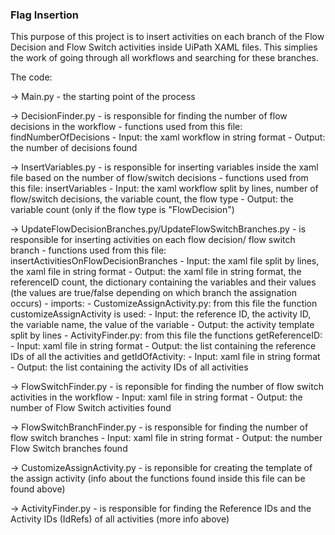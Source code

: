 ### Flag Insertion ###

This purpose of this project is to insert activities on each branch of the Flow Decision and Flow Switch activities inside UiPath XAML files. This simplies the work of going through all workflows and searching for these branches.

The code:

-> Main.py - the starting point of the process

-> DecisionFinder.py - is responsible for finding the number of flow decisions in the workflow
                     - functions used from this file: findNumberOfDecisions
                                - Input: the xaml workflow in string format
                                - Output: the number of decisions found

-> InsertVariables.py - is responsible for inserting variables inside the xaml file based on the number of flow/switch decisions
                      - functions used from this file: insertVariables
                                - Input: the xaml workflow split by lines, number of flow/switch decisions, the variable count, the flow type 
                                - Output: the variable count (only if the flow type is "FlowDecision")

-> UpdateFlowDecisionBranches.py/UpdateFlowSwitchBranches.py - is responsible for inserting activities on each flow decision/ flow switch branch
                                 - functions used from this file: insertActivitiesOnFlowDecisionBranches
                                        - Input: the xaml file split by lines, the xaml file in string format
                                        - Output: the xaml file in string format, the referenceID count, the dictionary containing the variables and their values (the values are true/false depending on which branch the assignation occurs)
                                 - imports: 
                                        - CustomizeAssignActivity.py: from this file the function customizeAssignActivity is used:
                                                - Input: the reference ID, the activity ID, the variable name, the value of the variable
                                                - Output: the activity template split by lines 
                                        - ActivityFinder.py: from this file the functions getReferenceID:
                                                - Input: xaml file in string format
                                                - Output: the list containing the reference IDs of all the activities
                                                and getIdOfActivity:
                                                - Input: xaml file in string format
                                                - Output: the list containing the activity IDs of all activities

-> FlowSwitchFinder.py - is reponsible for finding the number of flow switch activities in the workflow
                       - Input: xaml file in string format
                       - Output: the number of Flow Switch activities found

-> FlowSwitchBranchFinder.py - is responsible for finding the number of flow switch branches
                             - Input: xaml file in string format
                             - Output: the number Flow Switch branches found

-> CustomizeAssignActivity.py - is reponsible for creating the template of the assign activity (info about the functions found inside this file can be found above)

-> ActivityFinder.py - is responsible for finding the Reference IDs and the Activity IDs (IdRefs) of all activities (more info above)